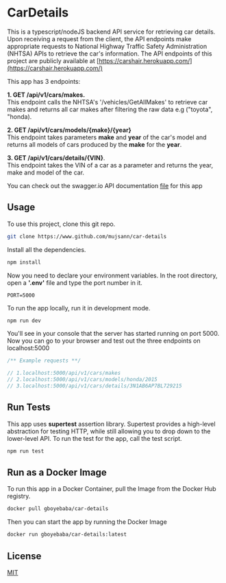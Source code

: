 # CarDetails 

This is a typescript/nodeJS backend API service for retrieving car details. Upon receiving a request from the client, the API endpoints make appropriate requests to National Highway Traffic Safety Administration (NHTSA) APIs to retrieve the car's information. The API endpoints of this project are publicly available at [https://carshair.herokuapp.com/](https://carshair.herokuapp.com/)


This app has 3 endpoints:

**1. GET /api/v1/cars/makes.**  
  This endpoint calls the NHTSA's '/vehicles/GetAllMakes' to retrieve car makes and returns all car makes after filtering the raw data e.g ("toyota", "honda).  

**2. GET /api/v1/cars/models/{make}/{year}**      
This endpoint takes parameters **make** and **year** of the car's model and returns all models of cars produced by the **make** for the **year**.  
 
**3. GET /api/v1/cars/details/{VIN}**.  
This endpoint takes the VIN of a car as a parameter and returns the year, make and model of the car. 

You can check out the swagger.io API documentation [file](https://github.com/mujsann/car-details/blob/main/swagger-api.yml) for this app

## Usage

To use this project, clone this git repo.

```bash
git clone https://www.github.com/mujsann/car-details
```

Install all the dependencies. 

```bash
npm install
  ```
Now you need to declare your environment variables. In the root directory, open a **'.env'** file and type the port number in it. 

```env
PORT=5000
```

To run the app locally, run it in development mode.
```bash
npm run dev
```
You'll see in your console that the server has started running on port 5000. Now you can go to your browser and test out the three endpoints on localhost:5000 

```javascript
/** Example requests **/

// 1.localhost:5000/api/v1/cars/makes
// 2.localhost:5000/api/v1/cars/models/honda/2015
// 3.localhost:5000/api/v1/cars/details/3N1AB6AP7BL729215
```
## Run Tests
This app uses  **supertest** assertion library. Supertest provides a high-level abstraction for testing HTTP, while still allowing you to drop down to the lower-level API. To run the test for the app, call the test script. 
```bash
npm run test
```

## Run as a Docker Image
To run this app in a Docker Container, pull the Image from the Docker Hub registry. 

```bash
docker pull gboyebaba/car-details
```

Then you can start the app by running the Docker Image
```bash
docker run gboyebaba/car-details:latest
```

## License
[MIT](https://choosealicense.com/licenses/mit/)
